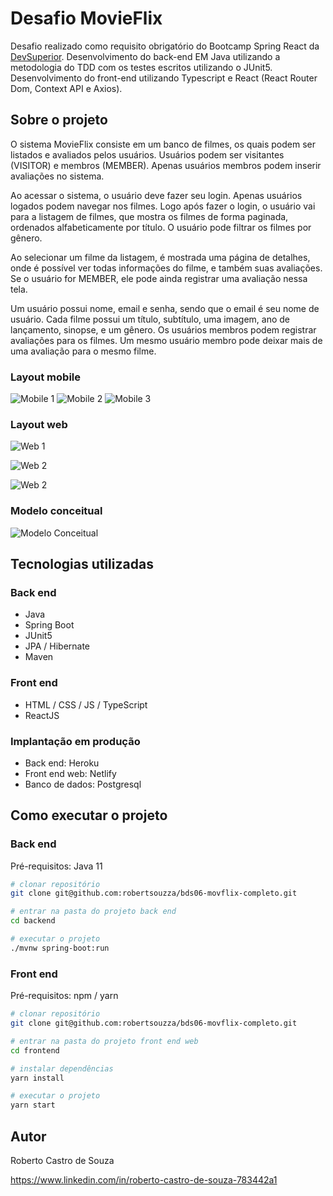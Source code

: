# Desafio MovieFlix
Desafio realizado como requisito obrigatório do Bootcamp Spring React da [DevSuperior](https://devsuperior.com.br). Desenvolvimento do back-end EM Java utilizando a metodologia do TDD com os testes escritos utilizando o JUnit5. Desenvolvimento do front-end utilizando Typescript e React (React Router Dom, Context API e Axios).

## Sobre o projeto
O sistema MovieFlix consiste em um banco de filmes, os quais podem ser listados e avaliados pelos usuários. Usuários podem ser visitantes (VISITOR) e membros (MEMBER). Apenas usuários membros podem inserir avaliações no sistema.

Ao acessar o sistema, o usuário deve fazer seu login. Apenas usuários logados podem navegar nos filmes. Logo após fazer o login, o usuário vai para a listagem de filmes, que mostra os filmes de forma paginada, ordenados alfabeticamente por título. O usuário pode filtrar os filmes por gênero.

Ao selecionar um filme da listagem, é mostrada uma página de detalhes, onde é possível ver todas informações do filme, e também suas avaliações. Se o usuário for MEMBER, ele pode ainda registrar uma avaliação nessa tela.

Um usuário possui nome, email e senha, sendo que o email é seu nome de usuário. Cada filme possui um título, subtítulo, uma imagem, ano de lançamento, sinopse, e um gênero. Os usuários membros podem registrar avaliações para os filmes. Um mesmo usuário membro pode deixar mais de uma avaliação para o mesmo filme.

### Layout mobile
![Mobile 1](https://github.com/vanessa-maganhoto/assets/blob/main/cap5-bds-movieflix/versa-mobile-1.png)
![Mobile 2](https://github.com/vanessa-maganhoto/assets/blob/main/cap5-bds-movieflix/versa-mobile-2.png)
![Mobile 3](https://github.com/vanessa-maganhoto/assets/blob/main/cap5-bds-movieflix/versa-mobile-3.png)

### Layout web
![Web 1](https://github.com/vanessa-maganhoto/assets/blob/main/cap5-bds-movieflix/versao-desktop-1.png)

![Web 2](https://github.com/vanessa-maganhoto/assets/blob/main/cap5-bds-movieflix/versao-desktop-2.png)

![Web 2](https://github.com/vanessa-maganhoto/assets/blob/main/cap5-bds-movieflix/versao-desktop-3.png)

### Modelo conceitual
![Modelo Conceitual](https://github.com/vanessa-maganhoto/assets/blob/main/cap5-bds-movieflix/modelo-conceitual.png)

## Tecnologias utilizadas
### Back end
- Java
- Spring Boot
- JUnit5
- JPA / Hibernate
- Maven
### Front end
- HTML / CSS / JS / TypeScript
- ReactJS

### Implantação em produção
- Back end: Heroku
- Front end web: Netlify
- Banco de dados: Postgresql

## Como executar o projeto

### Back end
Pré-requisitos: Java 11

```bash
# clonar repositório
git clone git@github.com:robertsouzza/bds06-movflix-completo.git

# entrar na pasta do projeto back end
cd backend

# executar o projeto
./mvnw spring-boot:run
```

### Front end 
Pré-requisitos: npm / yarn

```bash
# clonar repositório
git clone git@github.com:robertsouzza/bds06-movflix-completo.git

# entrar na pasta do projeto front end web
cd frontend

# instalar dependências
yarn install

# executar o projeto
yarn start
```

## Autor

Roberto Castro de Souza

https://www.linkedin.com/in/roberto-castro-de-souza-783442a1

